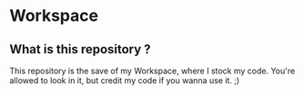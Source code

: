 # Workspace
## What is this repository ?
This repository is the save of my Workspace, where I stock my code. You're allowed to look in it, but credit my code if you wanna use it. ;)
